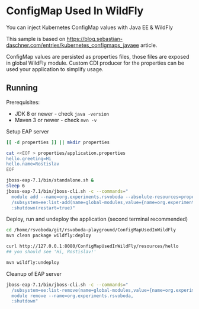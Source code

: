ConfigMap Used In WildFly
========================
You can inject Kubernetes ConfigMap values with Java EE & WildFly

This sample is based on https://blog.sebastian-daschner.com/entries/kubernetes_configmaps_javaee article.

ConfigMap values are persisted as properties files, those files are exposed in global WildFly module.
Custom CDI producer for the properties can be used your application to simplify usage.

Running
-------------------
Prerequisites:

* JDK 8 or newer - check `java -version`
* Maven 3 or newer - check `mvn -v`


Setup EAP server
```bash
[[ -d properties ]] || mkdir properties

cat <<EOF > properties/application.properties 
hello.greeting=Hi
hello.name=Rostislav
EOF

jboss-eap-7.1/bin/standalone.sh &
sleep 6
jboss-eap-7.1/bin/jboss-cli.sh -c --commands="
  module add --name=org.experiments.rsvoboda --absolute-resources=properties, 
  /subsystem=ee:list-add(name=global-modules,value={name=org.experiments.rsvoboda}),
  :shutdown(restart=true)"
```

Deploy, run and undeploy the application (second terminal recommended)
```bash
cd /home/rsvoboda/git/rsvoboda-playground/ConfigMapUsedInWildFly 
mvn clean package wildfly:deploy

curl http://127.0.0.1:8080/ConfigMapUsedInWildFly/resources/hello
## you should see 'Hi, Rostislav!'

mvn wildfly:undeploy

```

Cleanup of EAP server
```bash
jboss-eap-7.1/bin/jboss-cli.sh -c --commands="
  /subsystem=ee:list-remove(name=global-modules,value={name=org.experiments.rsvoboda}),
  module remove --name=org.experiments.rsvoboda,
  :shutdown"
```
